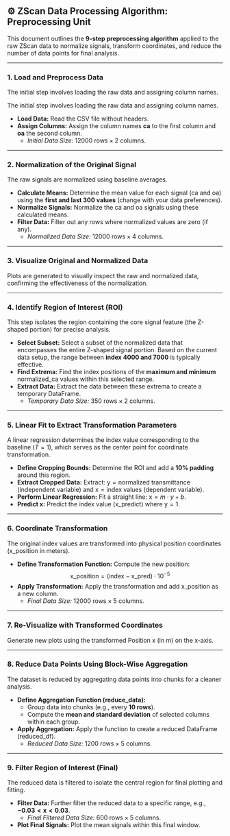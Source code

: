 ## ⚙️ ZScan Data Processing Algorithm: Preprocessing Unit

This document outlines the **9-step preprocessing algorithm** applied to the raw ZScan data to normalize signals, transform coordinates, and reduce the number of data points for final analysis.

---

### **1. Load and Preprocess Data**

The initial step involves loading the raw data and assigning column names.

The initial step involves loading the raw data and assigning column names.

* **Load Data:** Read the CSV file without headers.
* **Assign Columns:** Assign the column names **ca** to the first column and **oa** the second column.
    * *Initial Data Size:* $12000~\text{rows} \times 2~\text{columns}$.

---

### **2. Normalization of the Original Signal**

The raw signals are normalized using baseline averages.

* **Calculate Means:** Determine the mean value for each signal ($\text{ca}$ and $\text{oa}$) using the **first and last 300 values** (change with your data preferences).
* **Normalize Signals:** Normalize the $\text{ca}$ and $\text{oa}$ signals using these calculated means.
* **Filter Data:** Filter out any rows where normalized values are zero (if any).
    * *Normalized Data Size:* $12000~\text{rows} \times 4~\text{columns}$.

---

### **3. Visualize Original and Normalized Data**

Plots are generated to visually inspect the raw and normalized data, confirming the effectiveness of the normalization.

---

### **4. Identify Region of Interest (ROI)**

This step isolates the region containing the core signal feature (the Z-shaped portion) for precise analysis.

* **Select Subset:** Select a subset of the normalized data that encompasses the entire Z-shaped signal portion. Based on the current data setup, the range between **index 4000 and 7000** is typically effective.
* **Find Extrema:** Find the index positions of the **maximum and minimum** $\text{normalized\_ca}$ values within this selected range.
* **Extract Data:** Extract the data between these extrema to create a temporary DataFrame.
    * *Temporary Data Size:* $350~\text{rows} \times 2~\text{columns}$.
---

### **5. Linear Fit to Extract Transformation Parameters**

A linear regression determines the index value corresponding to the baseline ($T=1$), which serves as the center point for coordinate transformation.

* **Define Cropping Bounds:** Determine the ROI and add a **10% padding** around this region.
* **Extract Cropped Data:** Extract: $\text{y} = \text{normalized transmittance}$ (independent variable) and $\text{x} = \text{index values}$ (dependent variable).
* **Perform Linear Regression:** Fit a straight line: $\text{x} = m \cdot y + b$.
* **Predict x:** Predict the index value ($\text{x\_predict}$) where $\text{y} = 1$.

---

### **6. Coordinate Transformation**

The original index values are transformed into physical position coordinates ($\text{x\_position}$ in meters).

* **Define Transformation Function:** Compute the new position:
    $$\text{x\_position} = (\text{index} - \text{x\_pred}) \cdot 10^{-5}$$
* **Apply Transformation:** Apply the transformation and add $\text{x\_position}$ as a new column.
    * *Final Data Size:* $12000~\text{rows} \times 5~\text{columns}$.

---

### **7. Re-Visualize with Transformed Coordinates**

Generate new plots using the transformed $\text{Position x (in m)}$ on the x-axis.

---

### **8. Reduce Data Points Using Block-Wise Aggregation**

The dataset is reduced by aggregating data points into chunks for a cleaner analysis.

* **Define Aggregation Function ($\text{reduce\_data}$):**
    * Group data into chunks (e.g., every **10 rows**).
    * Compute the **mean and standard deviation** of selected columns within each group.
* **Apply Aggregation:** Apply the function to create a reduced DataFrame ($\text{reduced\_df}$).
    * *Reduced Data Size:* $1200~\text{rows} \times 5~\text{columns}$.

---

### **9. Filter Region of Interest (Final)**

The reduced data is filtered to isolate the central region for final plotting and fitting.

* **Filter Data:** Further filter the reduced data to a specific range, e.g., **$-0.03 < \text{x} < 0.03$**.
    * *Final Filtered Data Size:* $600~\text{rows} \times 5~\text{columns}$.
* **Plot Final Signals:** Plot the mean signals within this final window.
